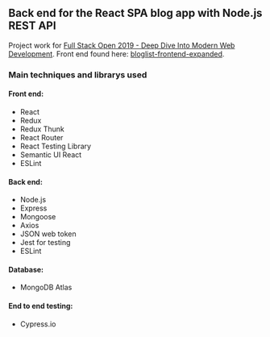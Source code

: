 ## Back end for the React SPA blog app with Node.js REST API

Project work for [Full Stack Open 2019 - Deep Dive Into Modern Web Development](https://fullstackopen.com/en/). 
Front end found here: [bloglist-frontend-expanded](https://github.com/jajulaht/bloglist-frontend-expanded).

### Main techniques and librarys used

#### Front end:
- React
- Redux
- Redux Thunk
- React Router
- React Testing Library
- Semantic UI React
- ESLint

#### Back end:
- Node.js
- Express
- Mongoose
- Axios
- JSON web token
- Jest for testing
- ESLint

#### Database:
- MongoDB Atlas

#### End to end testing:
- Cypress.io